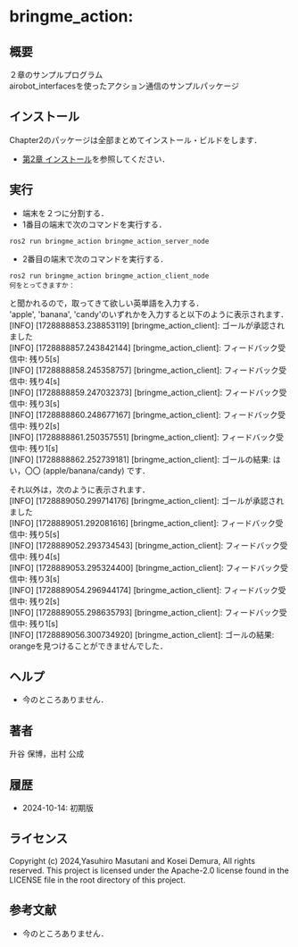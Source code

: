 # bringme_action:  
## 概要
２章のサンプルプログラム  
airobot_interfacesを使ったアクション通信のサンプルパッケージ


## インストール
Chapter2のパッケージは全部まとめてインストール・ビルドをします．
- [第2章 インストール](https://github.com/AI-Robot-Book/chapter2)を参照してください．


## 実行  
- 端末を２つに分割する．
- 1番目の端末で次のコマンドを実行する．  
```
ros2 run bringme_action bringme_action_server_node  
```
- 2番目の端末で次のコマンドを実行する．
```
ros2 run bringme_action bringme_action_client_node
何をとってきますか：
```
と聞かれるので，取ってきて欲しい英単語を入力する．  
'apple', 'banana', 'candy'のいずれかを入力すると以下のように表示されます．  
[INFO] [1728888853.238853119] [bringme_action_client]: ゴールが承認されました  
[INFO] [1728888857.243842144] [bringme_action_client]: フィードバック受信中: 残り5[s]  
[INFO] [1728888858.245358757] [bringme_action_client]: フィードバック受信中: 残り4[s]  
[INFO] [1728888859.247032373] [bringme_action_client]: フィードバック受信中: 残り3[s]  
[INFO] [1728888860.248677167] [bringme_action_client]: フィードバック受信中: 残り2[s]  
[INFO] [1728888861.250357551] [bringme_action_client]: フィードバック受信中: 残り1[s]  
[INFO] [1728888862.252739181] [bringme_action_client]: ゴールの結果: はい，〇〇 (apple/banana/candy) です．  

それ以外は，次のように表示されます．  
[INFO] [1728889050.299714176] [bringme_action_client]: ゴールが承認されました  
[INFO] [1728889051.292081616] [bringme_action_client]: フィードバック受信中: 残り5[s]  
[INFO] [1728889052.293734543] [bringme_action_client]: フィードバック受信中: 残り4[s]  
[INFO] [1728889053.295324400] [bringme_action_client]: フィードバック受信中: 残り3[s]  
[INFO] [1728889054.296944174] [bringme_action_client]: フィードバック受信中: 残り2[s]  
[INFO] [1728889055.298635793] [bringme_action_client]: フィードバック受信中: 残り1[s]  
[INFO] [1728889056.300734920] [bringme_action_client]: ゴールの結果: orangeを見つけることができませんでした．

## ヘルプ
- 今のところありません．
　
 
## 著者
升谷 保博，出村 公成


## 履歴
- 2024-10-14: 初期版


## ライセンス
Copyright (c) 2024,Yasuhiro Masutani and Kosei Demura, All rights reserved. This project is licensed under the Apache-2.0 license found in the LICENSE file in the root directory of this project.


## 参考文献
- 今のところありません．


